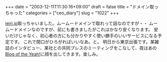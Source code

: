 +++
date = "2003-12-11T11:30:16+09:00"
draft = false
title = "ドメイン取っちゃった"
categories = ["ceo_diary"]
slug = "1022"
+++

<a href="http://ieiri.jp">ieiri.jp</a>取っちゃいました。ムームードメインで取れって話なのですが・・
ムームードメインなのですが、前にも書きましたがこれはかなり安くなります。
安いだけじゃなく、初心者の方にも分かりやすく使い勝手のいいサービスになる予定です。
これで間口がひろがればいいなあ。と。
明日から東京出張です。某雑誌のインタビュー、某社との共同プレスのミーティングをこなして、夜はあの<a href="http://yeah.myblog.jp/">Blog of the Yeah!</a>に顔を出してきます。楽しみ。
